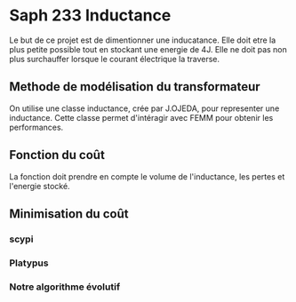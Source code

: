 # Saph 233 Inductance
Le but de ce projet est de dimentionner une inducatance. Elle doit etre la plus petite possible tout en stockant une energie de 4J. Elle ne doit pas non plus surchauffer lorsque le courant électrique la traverse.

## Methode de modélisation du transformateur
On utilise une classe inductance, crée par J.OJEDA, pour representer une inductance. Cette classe permet d'intéragir avec FEMM pour obtenir les performances.

## Fonction du coût
La fonction doit prendre en compte le volume de l'inductance, les pertes et l'energie stocké.

## Minimisation du coût

### scypi

### Platypus

### Notre algorithme évolutif
